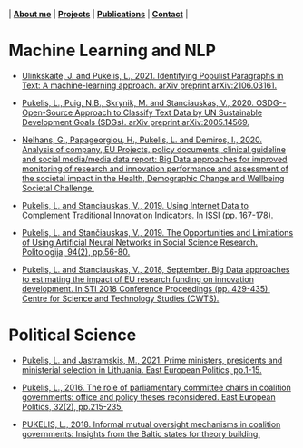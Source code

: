 
| [**About me**](https://lukas-pukelis.github.io/) | [**Projects**]() | [**Publications**](publications.md) | [**Contact**]() |


# Machine Learning and NLP


* [Ulinkskaitė, J. and Pukelis, L., 2021. Identifying Populist Paragraphs in Text: A machine-learning approach. arXiv preprint arXiv:2106.03161.](https://arxiv.org/pdf/2106.03161.pdf)

* [Pukelis, L., Puig, N.B., Skrynik, M. and Stanciauskas, V., 2020. OSDG--Open-Source Approach to Classify Text Data by UN Sustainable Development Goals (SDGs). arXiv preprint arXiv:2005.14569.](https://arxiv.org/pdf/2005.14569.pdf)


* [Nelhans, G., Papageorgiou, H., Pukelis, L. and Demiros, I., 2020. Analysis of company, EU Projects, policy documents, clinical guideline and social media/media data report: Big Data approaches for improved monitoring of research and innovation performance and assessment of the societal impact in the Health, Demographic Change and Wellbeing Societal Challenge.](https://www.diva-portal.org/smash/get/diva2:1514979/FULLTEXT01.pdf)

* [Pukelis, L. and Stanciauskas, V., 2019. Using Internet Data to Complement Traditional Innovation Indicators. In ISSI (pp. 167-178).](https://www.ippapublicpolicy.org/file/paper/5d073ea805eb6.pdf)

* [Pukelis, L. and Stančiauskas, V., 2019. The Opportunities and Limitations of Using Artificial Neural Networks in Social Science Research. Politologija, 94(2), pp.56-80.](https://www.zurnalai.vu.lt/politologija/article/download/13335/12252)

* [Pukelis, L. and Stanciauskas, V., 2018, September. Big Data approaches to estimating the impact of EU research funding on innovation development. In STI 2018 Conference Proceedings (pp. 429-435). Centre for Science and Technology Studies (CWTS).](https://scholarlypublications.universiteitleiden.nl/access/item%3A2721842/view)


# Political Science

* [Pukelis, L. and Jastramskis, M., 2021. Prime ministers, presidents and ministerial selection in Lithuania. East European Politics, pp.1-15.](https://www.tandfonline.com/doi/abs/10.1080/21599165.2021.1873776)

* [Pukelis, L., 2016. The role of parliamentary committee chairs in coalition governments: office and policy theses reconsidered. East European Politics, 32(2), pp.215-235.](https://www.tandfonline.com/doi/abs/10.1080/21599165.2016.1154844)

* [PUKELIS, L., 2018. Informal mutual oversight mechanisms in coalition governments: Insights from the Baltic states for theory building.](https://www.riigikogu.ee/wpcms/wp-content/uploads/2016/11/Informal-mutual-oversight-mechanisms-in-coalition-governments-Insights-from-the-Baltic-states-for-theory-building-PDF-423MB.pdf)


